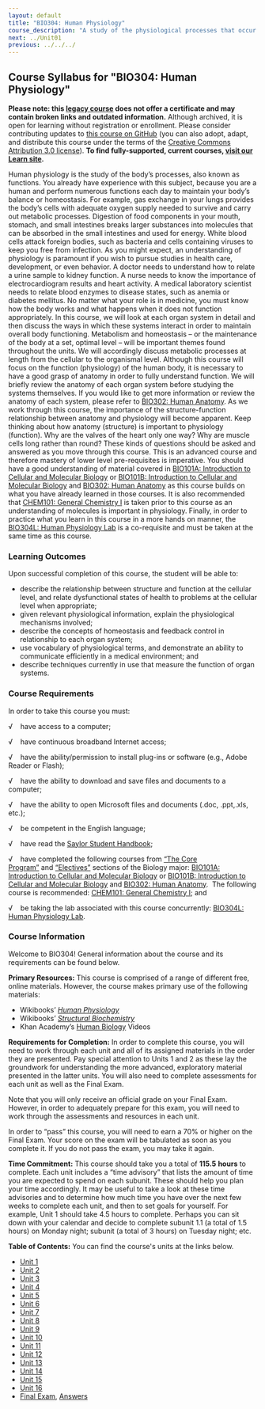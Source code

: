 ```yaml
---
layout: default
title: "BIO304: Human Physiology"
course_description: "A study of the physiological processes that occur within the human body, with particular attention on enzyme activity, cell signaling, metabolic processes, protein synthesis, and movement."
next: ../Unit01
previous: ../../../
---
```

Course Syllabus for "BIO304: Human Physiology"
----------------------------------------------

**Please note: this [legacy course](https://sayloracademy.zendesk.com/hc/en-us/articles/206089967) does not offer a certificate and may contain 
broken links and outdated information.** Although archived, it is open 
for learning without registration or enrollment. Please consider contributing 
updates to [this course on GitHub](https://github.com/saylordotorg/course_bio304) 
(you can also adopt, adapt, and distribute this course under the terms of 
the [Creative Commons Attribution 3.0 license](http://creativecommons.org/licenses/by/3.0/)). **To find fully-supported, current courses, [visit our 
Learn site](https://learn.saylor.org).**

Human physiology is the study of the body’s processes, also known as
functions. You already have experience with this subject, because you
are a human and perform numerous functions each day to maintain your
body’s balance or homeostasis. For example, gas exchange in your lungs
provides the body’s cells with adequate oxygen supply needed to survive
and carry out metabolic processes. Digestion of food components in your
mouth, stomach, and small intestines breaks larger substances into
molecules that can be absorbed in the small intestines and used for
energy. White blood cells attack foreign bodies, such as bacteria and
cells containing viruses to keep you free from infection. As you might
expect, an understanding of physiology is paramount if you wish to
pursue studies in health care, development, or even behavior. A doctor
needs to understand how to relate a urine sample to kidney function. A
nurse needs to know the importance of electrocardiogram results and
heart activity. A medical laboratory scientist needs to relate blood
enzymes to disease states, such as anemia or diabetes mellitus. No
matter what your role is in medicine, you must know how the body works
and what happens when it does not function appropriately. In this
course, we will look at each organ system in detail and then discuss the
ways in which these systems interact in order to maintain overall body
functioning. Metabolism and homeostasis – or the maintenance of the body
at a set, optimal level – will be important themes found throughout the
units. We will accordingly discuss metabolic processes at length from
the cellular to the organismal level. Although this course will focus on
the function (physiology) of the human body, it is necessary to have a
good grasp of anatomy in order to fully understand function. We will
briefly review the anatomy of each organ system before studying the
systems themselves. If you would like to get more information or review
the anatomy of each system, please refer to [BIO302: Human
Anatomy](http://www.saylor.org/courses/bio302/). As we work through this
course, the importance of the structure-function relationship between
anatomy and physiology will become apparent. Keep thinking about how
anatomy (structure) is important to physiology (function). Why are the
valves of the heart only one way? Why are muscle cells long rather than
round? These kinds of questions should be asked and answered as you move
through this course. This is an advanced course and therefore mastery of
lower level pre-requisites is imperative. You should have a good
understanding of material covered in [BIO101A: Introduction to Cellular
and Molecular Biology](http://www.saylor.org/courses/bio101a/) or
[BIO101B: Introduction to Cellular and Molecular
Biology](http://www.saylor.org/courses/bio101b/) and [BIO302: Human
Anatomy](http://www.saylor.org/courses/bio302/) as this course builds on
what you have already learned in those courses. It is also recommended
that [CHEM101: General Chemistry
I](http://www.saylor.org/courses/chem101/) is taken prior to this course
as an understanding of molecules is important in physiology. Finally, in
order to practice what you learn in this course in a more hands on
manner, the [BIO304L: Human Physiology
Lab](http://www.saylor.org/courses/bio304-lab/) is a co-requisite and
must be taken at the same time as this course.

### Learning Outcomes

Upon successful completion of this course, the student will be able to:

-   describe the relationship between structure and function at the
    cellular level, and relate dysfunctional states of health to
    problems at the cellular level when appropriate;
-   given relevant physiological information, explain the physiological
    mechanisms involved;
-   describe the concepts of homeostasis and feedback control in
    relationship to each organ system;
-   use vocabulary of physiological terms, and demonstrate an ability to
    communicate efficiently in a medical environment; and
-   describe techniques currently in use that measure the function of
    organ systems.

### Course Requirements

In order to take this course you must:  
  
 √    have access to a computer;  
  
 √    have continuous broadband Internet access;  
  
 √    have the ability/permission to install plug-ins or software (e.g.,
Adobe Reader or Flash);  
  
 √    have the ability to download and save files and documents to a
computer;  
  
 √    have the ability to open Microsoft files and documents (.doc,
.ppt,.xls, etc.);  
  
 √    be competent in the English language;  
  
 √    have read the [Saylor Student
Handbook](https://resources.saylor.org/wwwresources/archived/site/wp-content/uploads/2012/05/Saylor-StudentHandbook.pdf);  
  
 √    have completed the following courses from [“The Core
Program”](http://www.saylor.org/majors/biology/) and [“Electives”](http://www.saylor.org/majors/biology/) sections
of the Biology major: [BIO101A: Introduction to Cellular and Molecular
Biology](http://www.saylor.org/courses/bio101a/) or [BIO101B:
Introduction to Cellular and Molecular
Biology](http://www.saylor.org/courses/bio101b/) and [BIO302: Human
Anatomy](http://www.saylor.org/courses/bio302/).  The following course
is recommended: [CHEM101: General Chemistry
I](http://www.saylor.org/courses/chem101/); and  
  
 √    be taking the lab associated with this course
concurrently: [BIO304L: Human Physiology
Lab](http://www.saylor.org/courses/bio304-lab/).

### Course Information

Welcome to BIO304! General information about the course and its
requirements can be found below.  
  
 **Primary Resources:** This course is comprised of a range of different
free, online materials. However, the course makes primary use of the
following materials:  

-   Wikibooks’ [*Human
    Physiology*](http://en.wikibooks.org/wiki/Human_Physiology/The_Immune_System)
-   Wikibooks’ [*Structural
    Biochemistry*](http://en.wikibooks.org/wiki/Structural_Biochemistry)
-   Khan Academy’s [Human
    Biology](http://www.khanacademy.org/science/biology/human-biology)
    Videos

**Requirements for Completion:** In order to complete this course, you
will need to work through each unit and all of its assigned materials in
the order they are presented. Pay special attention to Units 1 and 2 as
these lay the groundwork for understanding the more advanced,
exploratory material presented in the latter units. You will also need
to complete assessments for each unit as well as the Final Exam.  
  
 Note that you will only receive an official grade on your Final Exam.
However, in order to adequately prepare for this exam, you will need to
work through the assessments and resources in each unit.  
  
 In order to “pass” this course, you will need to earn a 70% or higher
on the Final Exam. Your score on the exam will be tabulated as soon as
you complete it. If you do not pass the exam, you may take it again.  
  
 **Time Commitment:** This course should take you a total of **115.5**
**hours** to complete. Each unit includes a “time advisory” that lists
the amount of time you are expected to spend on each subunit. These
should help you plan your time accordingly. It may be useful to take a
look at these time advisories and to determine how much time you have
over the next few weeks to complete each unit, and then to set goals for
yourself. For example, Unit 1 should take 4.5 hours to complete. Perhaps
you can sit down with your calendar and decide to complete subunit 1.1
(a total of 1.5 hours) on Monday night; subunit (a total of 3 hours) on
Tuesday night; etc.  
  
**Table of Contents:** You can find the course's units at the links below.

- [Unit 1](https://legacy.saylor.org/bio304/Unit01/)
- [Unit 2](https://legacy.saylor.org/bio304/Unit02/)
- [Unit 3](https://legacy.saylor.org/bio304/Unit03/)
- [Unit 4](https://legacy.saylor.org/bio304/Unit04/)
- [Unit 5](https://legacy.saylor.org/bio304/Unit05/)
- [Unit 6](https://legacy.saylor.org/bio304/Unit06/)
- [Unit 7](https://legacy.saylor.org/bio304/Unit07/)
- [Unit 8](https://legacy.saylor.org/bio304/Unit08/)
- [Unit 9](https://legacy.saylor.org/bio304/Unit09/)
- [Unit 10](https://legacy.saylor.org/bio304/Unit10/)
- [Unit 11](https://legacy.saylor.org/bio304/Unit11/)
- [Unit 12](https://legacy.saylor.org/bio304/Unit12/)
- [Unit 13](https://legacy.saylor.org/bio304/Unit13/)
- [Unit 14](https://legacy.saylor.org/bio304/Unit14/)
- [Unit 15](https://legacy.saylor.org/bio304/Unit15/)
- [Unit 16](https://legacy.saylor.org/bio304/Unit16/)
- [Final Exam](http://saylordotorg.github.io/LegacyExams/BIO/BIO304/BIO304-FinalExam.html), [Answers](http://saylordotorg.github.io/LegacyExams/BIO/BIO304/BIO304-FinalExam-Answers.html)
